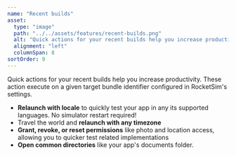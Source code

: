 ```yaml
---
name: "Recent builds"
asset:
  type: "image"
  path: "../../assets/features/recent-builds.png"
  alt: "Quick actions for your recent builds help you increase productivity. These action execute on a given target bundle identifier configured in RocketSim's settings."
  alignment: "left"
  columnSpan: 8
sortOrder: 9
---
```


Quick actions for your recent builds help you increase productivity. These action execute on a given target bundle identifier configured in RocketSim's settings.

- **Relaunch with locale** to quickly test your app in any its supported languages. No simulator restart required!
- Travel the world and **relaunch with any timezone**
- **Grant, revoke, or reset permissions** like photo and location access, allowing you to quicker test related implementations
- **Open common directories** like your app's documents folder.


